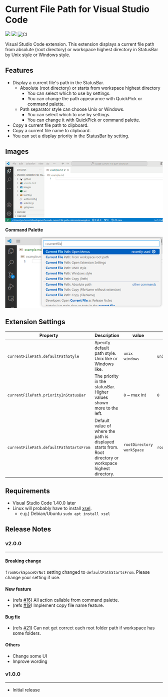 # Current File Path for Visual Studio Code

![](https://img.shields.io/badge/Release-v2.0.0-blue.svg?style=flat-square)
![](https://img.shields.io/badge/vscode-^1.40.0-blue.svg?style=flat-square)
![CI](https://github.com/YoshinoriN/vscode-current-file-path-extension/workflows/CI/badge.svg?branch=master)

Visual Studio Code extension. This extension displays a current file path from absolute (root directory) or workspace highest directory in StatusBar by Unix style or Windows style.

## Features

* Display a current file's path in the StatusBar.
    * Absolute (root directory) or starts from workspace highest directory
        * You can select which to use by settings.
        * You can change the path appearance with QuickPick or command palette.
    * Path separator style can choose Unix or Windows.
        * You can select which to use by settings.
        * You can change it with QuickPick or command palette.
* Copy a current file path to clipboard.
* Copy a current file name to clipboard.
* You can set a display priority in the StatusBar by setting.

## Images

![](https://raw.githubusercontent.com/YoshinoriN/vscode-current-file-path-extension/master/images/image.gif)

**Command Palette**

![](https://raw.githubusercontent.com/YoshinoriN/vscode-current-file-path-extension/master/images/command-palette.png)

## Extension Settings

|Property|Description|value|Default|
|---|---|---|---|
|`currentFilePath.defaultPathStyle`|Specify default path style. Unix like or Windows like.|`unix` <br> `windows`|`unix`|
|`currentFilePath.priorityInStatusBar`|The priority in the statusBar. Higher values shown more to the left.| `0` ~ max int |`0`|
|`currentFilePath.defaultPathStartsFrom`|Default value of where the path is displayed starts from. Root directory or workspace highest directory.|`rootDirectory` <br> `workSpace`|`rootDirectory`|

## Requirements

* Visual Studio Code 1.40.0 later
* Linux will probably have to install [xsel](https://linux.die.net/man/1/xsel).
    * e.g.) Debian/Ubuntu `sudo apt install xsel`

## Release Notes

### v2.0.0
---

#### Breaking change

`fromWorkSpaceOrNot` setting changed to `defaultPathStartsFrom`. Please change your setting if use.

#### New feature

* (refs [#16](https://github.com/YoshinoriN/vscode-current-file-path-extension/issues/16)) All action callable from command palette.
* (refs [#19](https://github.com/YoshinoriN/vscode-current-file-path-extension/issues/19)) Implement copy file name feature.

#### Bug fix

* (refs [#21](https://github.com/YoshinoriN/vscode-current-file-path-extension/issues/21)) Can not get correct each root folder path if workspace has some folders.

#### Others

* Change some UI
* Improve wording

### v1.0.0
---

* Initial release
